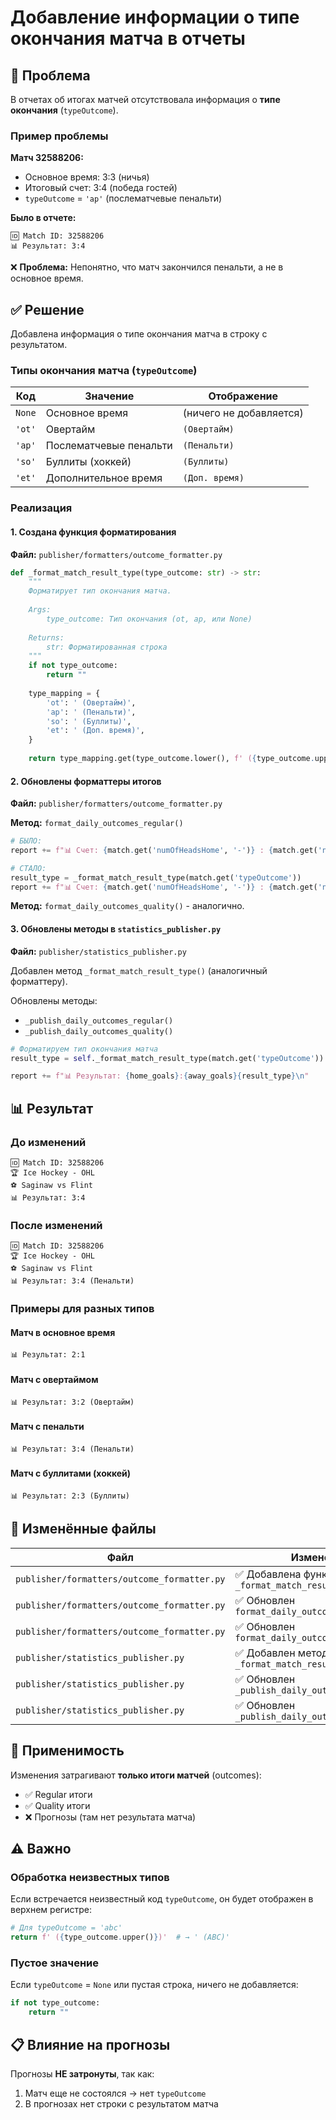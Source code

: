 # Добавление информации о типе окончания матча в отчеты

## 🔴 Проблема

В отчетах об итогах матчей отсутствовала информация о **типе окончания** (`typeOutcome`).

### Пример проблемы

**Матч 32588206:**
- Основное время: 3:3 (ничья)
- Итоговый счет: 3:4 (победа гостей)
- `typeOutcome` = `'ap'` (послематчевые пенальти)

**Было в отчете:**
```
🆔 Match ID: 32588206
📊 Результат: 3:4
```

❌ **Проблема:** Непонятно, что матч закончился пенальти, а не в основное время.

## ✅ Решение

Добавлена информация о типе окончания матча в строку с результатом.

### Типы окончания матча (`typeOutcome`)

| Код | Значение | Отображение |
|-----|----------|-------------|
| `None` | Основное время | (ничего не добавляется) |
| `'ot'` | Овертайм | `(Овертайм)` |
| `'ap'` | Послематчевые пенальти | `(Пенальти)` |
| `'so'` | Буллиты (хоккей) | `(Буллиты)` |
| `'et'` | Дополнительное время | `(Доп. время)` |

### Реализация

#### 1. Создана функция форматирования

**Файл:** `publisher/formatters/outcome_formatter.py`

```python
def _format_match_result_type(type_outcome: str) -> str:
    """
    Форматирует тип окончания матча.
    
    Args:
        type_outcome: Тип окончания (ot, ap, или None)
        
    Returns:
        str: Форматированная строка
    """
    if not type_outcome:
        return ""
    
    type_mapping = {
        'ot': ' (Овертайм)',
        'ap': ' (Пенальти)',
        'so': ' (Буллиты)',
        'et': ' (Доп. время)',
    }
    
    return type_mapping.get(type_outcome.lower(), f' ({type_outcome.upper()})')
```

#### 2. Обновлены форматтеры итогов

**Файл:** `publisher/formatters/outcome_formatter.py`

**Метод:** `format_daily_outcomes_regular()`

```python
# БЫЛО:
report += f"📊 Счет: {match.get('numOfHeadsHome', '-')} : {match.get('numOfHeadsAway', '-')}\n\n"

# СТАЛО:
result_type = _format_match_result_type(match.get('typeOutcome'))
report += f"📊 Счет: {match.get('numOfHeadsHome', '-')} : {match.get('numOfHeadsAway', '-')}{result_type}\n\n"
```

**Метод:** `format_daily_outcomes_quality()` - аналогично.

#### 3. Обновлены методы в `statistics_publisher.py`

**Файл:** `publisher/statistics_publisher.py`

Добавлен метод `_format_match_result_type()` (аналогичный форматтеру).

Обновлены методы:
- `_publish_daily_outcomes_regular()` 
- `_publish_daily_outcomes_quality()`

```python
# Форматируем тип окончания матча
result_type = self._format_match_result_type(match.get('typeOutcome'))

report += f"📊 Результат: {home_goals}:{away_goals}{result_type}\n"
```

## 📊 Результат

### До изменений

```
🆔 Match ID: 32588206
🏆 Ice Hockey - OHL
⚽ Saginaw vs Flint
📊 Результат: 3:4
```

### После изменений

```
🆔 Match ID: 32588206
🏆 Ice Hockey - OHL
⚽ Saginaw vs Flint
📊 Результат: 3:4 (Пенальти)
```

### Примеры для разных типов

#### Матч в основное время
```
📊 Результат: 2:1
```

#### Матч с овертаймом
```
📊 Результат: 3:2 (Овертайм)
```

#### Матч с пенальти
```
📊 Результат: 3:4 (Пенальти)
```

#### Матч с буллитами (хоккей)
```
📊 Результат: 2:3 (Буллиты)
```

## 📝 Изменённые файлы

| Файл | Изменения |
|------|-----------|
| `publisher/formatters/outcome_formatter.py` | ✅ Добавлена функция `_format_match_result_type()` |
| `publisher/formatters/outcome_formatter.py` | ✅ Обновлен `format_daily_outcomes_regular()` |
| `publisher/formatters/outcome_formatter.py` | ✅ Обновлен `format_daily_outcomes_quality()` |
| `publisher/statistics_publisher.py` | ✅ Добавлен метод `_format_match_result_type()` |
| `publisher/statistics_publisher.py` | ✅ Обновлен `_publish_daily_outcomes_regular()` |
| `publisher/statistics_publisher.py` | ✅ Обновлен `_publish_daily_outcomes_quality()` |

## 🎯 Применимость

Изменения затрагивают **только итоги матчей** (outcomes):
- ✅ Regular итоги
- ✅ Quality итоги
- ❌ Прогнозы (там нет результата матча)

## ⚠️ Важно

### Обработка неизвестных типов

Если встречается неизвестный код `typeOutcome`, он будет отображен в верхнем регистре:

```python
# Для typeOutcome = 'abc'
return f' ({type_outcome.upper()})'  # → ' (ABC)'
```

### Пустое значение

Если `typeOutcome` = `None` или пустая строка, ничего не добавляется:

```python
if not type_outcome:
    return ""
```

## 📋 Влияние на прогнозы

Прогнозы **НЕ затронуты**, так как:
1. Матч еще не состоялся → нет `typeOutcome`
2. В прогнозах нет строки с результатом матча

